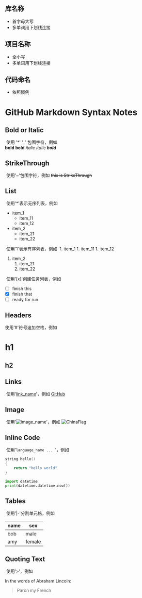 ## 库名称
  * 首字母大写
  * 多单词用下划线连接
  
## 项目名称
  * 全小写
  * 多单词用下划线连接
  
## 代码命名
  * 依照惯例

# GitHub Markdown Syntax Notes

## Bold or Italic
  使用 '*' '_' 包围字符，例如  
  **bold** __bold__
  *italic* _italic_
  **_bold_**
  
## StrikeThrough
  使用'~'包围字符，例如
  ~~this is StrikeThrough~~

## List
  使用'*'表示无序列表，例如
  * item_1
    * item_11
    * item_12
  * item_2
    * item_21
    * item_22
    
  使用'1'表示有序列表，例如
  1. item_1
     1. item_11
     1. item_12
  1. item_2
     1. item_21
     1. item_22
     
  使用'[x]'创建任务列表，例如
  - [ ] finish this
  - [x] finish that
  - [ ] ready for run

## Headers
  使用'#'符号追加空格，例如  
  # h1 
  ## h2
  
## Links
  使用'[link_name](link_url)'，例如
  [GitHub](http://github.com)
  
## Image
  使用'![image_name](image_url)'，例如
  ![ChinaFlag](https://wiki.factorio.com/images/thumb/Flag_zh.png/25px-Flag_zh.png)
  
## Inline Code
  使用'```language_name ... ```'，例如
```c
string hello()
{
    return "hello world"
}
```
```python
import datetime
print(datetime.datetime.now())
```

## Tables
  使用'|-'分割单元格，例如
  
  name|sex
  ----|----
  bob|male
  amy|female
  
## Quoting Text
  使用'>'，例如
  
  In the words of Abraham Lincoln:
  > Paron my French
  
